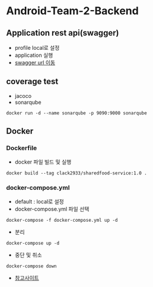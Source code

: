 # Android-Team-2-Backend

## Application rest api(swagger)

- profile local로 설정
- application 실행
- [swagger url 이동](http://localhost:8000/swagger-ui/index.html)

## coverage test

- jacoco
- sonarqube

```
docker run -d --name sonarqube -p 9090:9000 sonarqube
```

## Docker

### Dockerfile

- docker 파일 빌드 및 실행

```
docker build --tag clack2933/sharedfood-service:1.0 .
```

### docker-compose.yml

- default : local로 설정
- docker-compose.yml 파일 선택

```
docker-compose -f docker-compose.yml up -d
```

- 분리

```
docker-compose up -d
```

- 중단 및 취소

```
docker-compose down
```
- [참고사이트](https://www.daleseo.com/docker-compose/)